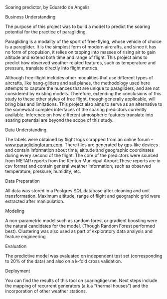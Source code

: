 Soaring predictor, by Eduardo de Angelis


Business Understanding


The purpose of this project was to build a model to predict the soaring potential for the practice of paragliding.

Paragliding is a modality of the sport of free-flying, whose vehicle  of choice is a paraglider. It is the simplest form of modern aircrafts, and since it has no form of propulsion, it relies on tapping into masses of rising air to gain altitude and extend both time and range of flight. This project aims to predict how observed weather related features, such as temperature and pressure, translate directly into flight metrics.

Although free-flight includes other modalities that use different types of aircrafts, like hang-gliders and sail planes, the methodology used here attempts  to capture the nuances that are unique to paragliders, and are not considered by existing models. Therefore, extending the conclusions of this study to these other styles of free flight, though generally applicable, will bring bias and limitations. This project also aims to serve as an alternative to the somewhat complex interfaces of the soaring predictors currently available. Inference on how different atmospheric features translate into soaring potential are beyond the scope of this study.

Data Understanding

The labels were obtained by flight logs scrapped from an online forum – www.paraglidingforum.com. There files are generated by gps-like devices and contain information about time, altitude and geographic coordinates during every second of the flight.
The core of the predictors were sourced from METAR reports from the Renton Municipal Airport.These reports are in csv format and contain general weather information, such as observed temperature, pressure, humidity, etc. 

Data Preparation

All data was stored in a Postgres SQL database after  cleaning and unit transformation. Maximum altitude, range of flight and geographic grid were extracted after manipulation.

Modeling

A non-parametric model such as random forest or gradient boosting were the natural candidates for the model. (Though Random Forest performed best). Clustering was also used as part of exploratory data analysis and feature engineering

Evaluation

The predictive model was evaluated on independent test set (corresponding to 20% of the data) and also on a k-fold cross validation.


Deployment

You can find the results of this tool on soaringtiger.me. Next steps include the mapping of recurrent generators  (a.k.a “thermal houses”) and the incorporation of other weather stations.
